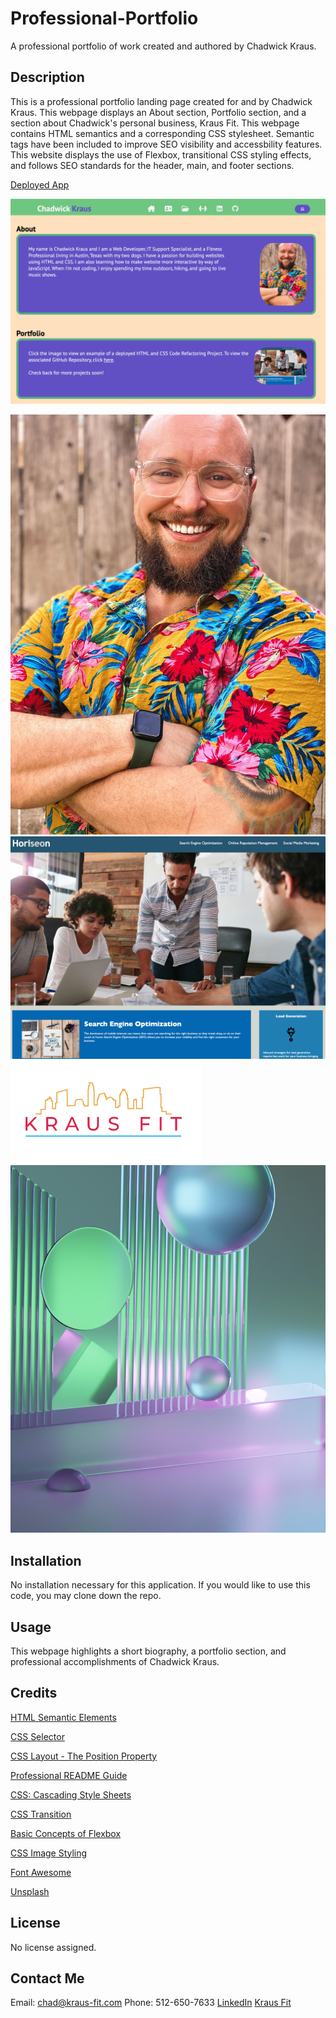 # Professional-Portfolio
A professional portfolio of work created and authored by Chadwick Kraus.

## Description

This is a professional portfolio landing page created for and by Chadwick Kraus. This webpage displays an About section, Portfolio section, and a section about Chadwick's personal business, Kraus Fit. This webpage contains HTML semantics and a corresponding CSS stylesheet. Semantic tags have been included to improve SEO visibility and accessbility features. This website displays the use of Flexbox, transitional CSS styling effects, and follows SEO standards for the header, main, and footer sections.

[Deployed App](https://chadkraus87.github.io/Professional-Portfolio)

![Front End Landing Page](/assets/images/PP-Landing-Page.png)

![Chadwick Kraus headshot](assets/images/Chadwick-Kraus-headshot.jpg)
![SEO Marketing Website Image](assets/images/seo-mktg-site.png)
![Kraus Fit Logo](assets/images/Kraus-Fit-Logo.png)
![Background Image](assets/images/3drenderpplgreenshapes.jpg)

## Installation

No installation necessary for this application. If you would like to use this code, you may clone down the repo.

## Usage

This webpage highlights a short biography, a portfolio section, and professional accomplishments of Chadwick Kraus.

## Credits

[HTML Semantic Elements](https://www.w3schools.com/html/html5_semantic_elements.asp)

[CSS Selector](https://developer.mozilla.org/en-US/docs/Glossary/CSS_Selector)

[CSS Layout - The Position Property](https://www.w3schools.com/css/css_positioning.asp)

[Professional README Guide](https://coding-boot-camp.github.io/full-stack/github/professional-readme-guide)

[CSS: Cascading Style Sheets](https://developer.mozilla.org/en-US/docs/Web/CSS)

[CSS Transition](https://developer.mozilla.org/en-US/docs/Web/CSS/transition)

[Basic Concepts of Flexbox](https://developer.mozilla.org/en-US/docs/Web/CSS/CSS_Flexible_Box_Layout/Basic_Concepts_of_Flexbox)

[CSS Image Styling](https://www.w3schools.com/css/css3_images.asp)

[Font Awesome](https://fontawesome.com/)

[Unsplash](https://unsplash.com/photos/89okWnlSG3Y)


## License

No license assigned.

## Contact Me

Email: chad@kraus-fit.com
Phone: 512-650-7633
[LinkedIn](https://www.linkedin.com/in/chadwick-kraus/) 
[Kraus Fit](https://www.kraus-fit.com/)